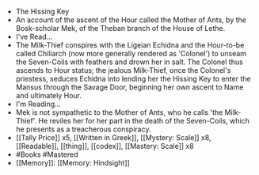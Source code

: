 - The Hissing Key
- An account of the ascent of the Hour called the Mother of Ants, by the Bosk-scholar Mek, of the Theban branch of the House of Lethe.
- I've Read...
- The Milk-Thief conspires with the Ligeian Echidna and the Hour-to-be called Chiliarch (now more generally rendered as 'Colonel') to unseam the Seven-Coils with feathers and drown her in salt. The Colonel thus ascends to Hour status; the jealous Milk-Thief, once the Colonel's priestess, seduces Echidna into lending her the Hissing Key to enter the Mansus through the Savage Door, beginning her own ascent to Name and ultimately Hour.
- I'm Reading...
- Mek is not sympathetic to the Mother of Ants, who he calls 'the Milk-Thief'. He reviles her for her part in the death of the Seven-Coils, which he presents as a treacherous conspiracy.
- [[Tally Price]] x5, [[Written in Greek]], [[Mystery: Scale]] x8, [[Readable]], [[thing]], [[codex]], [[Mastery: Scale]] x8
- #Books #Mastered
- [[Memory]]: [[Memory: Hindsight]]